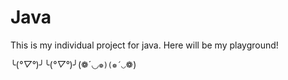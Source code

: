 # Java
This is my individual project for java.
Here will be my playground!

╰(*°▽°*)╯╰(*°▽°*)╯(❁´◡`❁)(❁´◡`❁)
